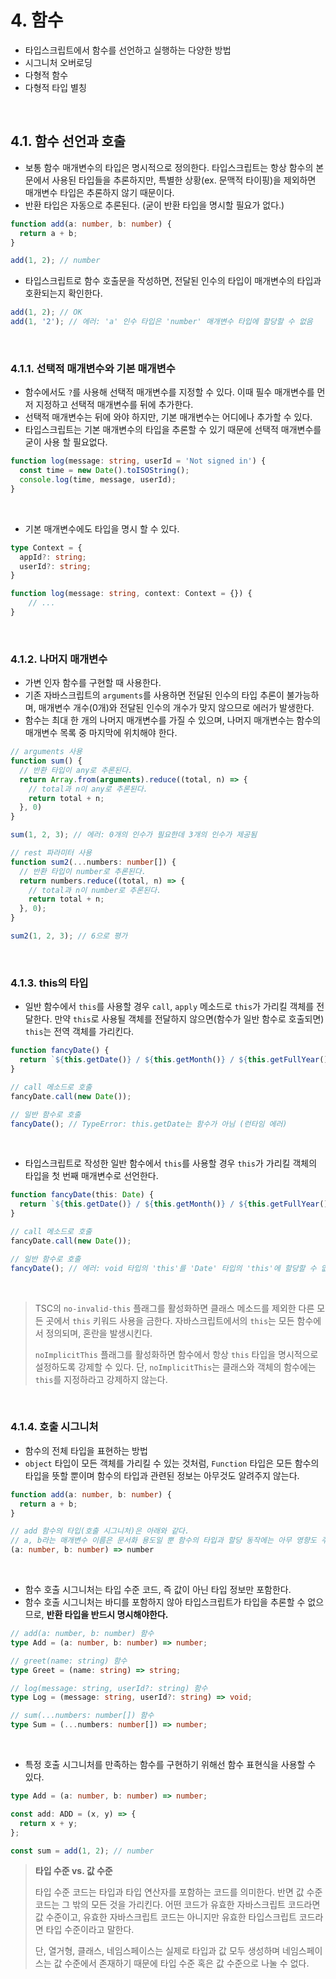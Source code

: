# 4. 함수

* 타입스크립트에서 함수를 선언하고 실행하는 다양한 방법
* 시그니처 오버로딩
* 다형적 함수
* 다형적 타입 별칭

&nbsp;  

## 4.1. 함수 선언과 호출

* 보통 함수 매개변수의 타입은 명시적으로 정의한다. 타입스크립트는 항상 함수의 본문에서 사용된 타입들을 추론하지만, 특별한 상황(ex. 문맥적 타이핑)을 제외하면 매개변수 타입은 추론하지 않기 때문이다.
* 반환 타입은 자동으로 추론된다. (굳이 반환 타입을 명시할 필요가 없다.)

```typescript
function add(a: number, b: number) {
  return a + b;
}

add(1, 2); // number
```



* 타입스크립트로 함수 호출문을 작성하면, 전달된 인수의 타입이 매개변수의 타입과 호환되는지 확인한다.

```typescript
add(1, 2); // OK
add(1, '2'); // 에러: 'a' 인수 타입은 'number' 매개변수 타입에 할당할 수 없음
```

&nbsp;  

### 4.1.1. 선택적 매개변수와 기본 매개변수

* 함수에서도 `?`를 사용해 선택적 매개변수를 지정할 수 있다. 이때 필수 매개변수를 먼저 지정하고 선택적 매개변수를 뒤에 추가한다.
* 선택적 매개변수는 뒤에 와야 하지만, 기본 매개변수는 어디에나 추가할 수 있다.
* 타입스크립트는 기본 매개변수의 타입을 추론할 수 있기 때문에 선택적 매개변수를 굳이 사용 할 필요없다.

```typescript
function log(message: string, userId = 'Not signed in') {
  const time = new Date().toISOString();
  console.log(time, message, userId);
}
```

&nbsp;  

* 기본 매개변수에도 타입을 명시 할 수 있다.

```typescript
type Context = {
  appId?: string;
  userId?: string;
}

function log(message: string, context: Context = {}) {
	// ...
}
```

&nbsp;  

### 4.1.2. 나머지 매개변수

* 가변 인자 함수를 구현할 때 사용한다.
* 기존 자바스크립트의 `arguments`를 사용하면 전달된 인수의 타입 추론이 불가능하며, 매개변수 개수(0개)와 전달된 인수의 개수가 맞지 않으므로 에러가 발생한다.
* 함수는 최대 한 개의 나머지 매개변수를 가질 수 있으며, 나머지 매개변수는 함수의 매개변수 목록 중 마지막에 위치해야 한다.

```typescript
// arguments 사용
function sum() {
  // 반환 타입이 any로 추론된다.
  return Array.from(arguments).reduce((total, n) => {
    // total과 n이 any로 추론된다.
    return total + n;
  }, 0)
}

sum(1, 2, 3); // 에러: 0개의 인수가 필요한데 3개의 인수가 제공됨
```

```typescript
// rest 파라미터 사용
function sum2(...numbers: number[]) {
  // 반환 타입이 number로 추론된다.
  return numbers.reduce((total, n) => {
    // total과 n이 number로 추론된다.
    return total + n;
  }, 0);
}

sum2(1, 2, 3); // 6으로 평가
```

&nbsp;  

### 4.1.3. this의 타입

* 일반 함수에서 `this`를 사용할 경우 `call`, `apply` 메소드로 `this`가 가리킬 객체를 전달한다. 만약 `this`로 사용될 객체를 전달하지 않으면(함수가 일반 함수로 호출되면) `this`는 전역 객체를 가리킨다.

```javascript
function fancyDate() {
  return `${this.getDate()} / ${this.getMonth()} / ${this.getFullYear()}`
}

// call 메소드로 호출
fancyDate.call(new Date());

// 일반 함수로 호출
fancyDate(); // TypeError: this.getDate는 함수가 아님 (런타임 에러)
```

&nbsp;  

* 타입스크립트로 작성한 일반 함수에서 `this`를 사용할 경우 `this`가 가리킬 객체의 타입을 첫 번째 매개변수로 선언한다.

```typescript
function fancyDate(this: Date) {
  return `${this.getDate()} / ${this.getMonth()} / ${this.getFullYear()}`
}

// call 메소드로 호출
fancyDate.call(new Date());

// 일반 함수로 호출
fancyDate(); // 에러: void 타입의 'this'를 'Date' 타입의 'this'에 할당할 수 없음 (컴파일 에러)
```

&nbsp;  

> TSC의 `no-invalid-this` 플래그를 활성화하면 클래스 메소드를 제외한 다른 모든 곳에서 `this` 키워드 사용을 금한다. 자바스크립트에서의 `this`는 모든 함수에서 정의되며, 혼란을 발생시킨다.
>
> `noImplicitThis` 플래그를 활성화하면 함수에서 항상 `this` 타입을 명시적으로 설정하도록 강제할 수 있다. 단, `noImplicitThis`는 클래스와 객체의 함수에는 `this`를 지정하라고 강제하지 않는다.

&nbsp;  

### 4.1.4. 호출 시그니처

* 함수의 전체 타입을 표현하는 방법
* `object` 타입이 모든 객체를 가리킬 수 있는 것처럼, `Function` 타입은 모든 함수의 타입을 뜻할 뿐이며 함수의 타입과 관련된 정보는 아무것도 알려주지 않는다.

```typescript
function add(a: number, b: number) {
  return a + b;
}

// add 함수의 타입(호출 시그니처)은 아래와 같다.
// a, b라는 매개변수 이름은 문서화 용도일 뿐 함수의 타입과 할당 동작에는 아무 영향도 주지 않는다.
(a: number, b: number) => number
```

&nbsp;  

* 함수 호출 시그니처는 타입 수준 코드, 즉 값이 아닌 타입 정보만 포함한다.
* 함수 호출 시그니처는 바디를 포함하지 않아 타입스크립트가 타입을 추론할 수 없으므로, **반환 타입을 반드시 명시해야한다.**

```typescript
// add(a: number, b: number) 함수
type Add = (a: number, b: number) => number;

// greet(name: string) 함수
type Greet = (name: string) => string;

// log(message: string, userId?: string) 함수
type Log = (message: string, userId?: string) => void;

// sum(...numbers: number[]) 함수
type Sum = (...numbers: number[]) => number;
```

&nbsp;  

* 특정 호출 시그니처를 만족하는 함수를 구현하기 위해선 함수 표현식을 사용할 수 있다.

```typescript
type Add = (a: number, b: number) => number;

const add: ADD = (x, y) => {
  return x + y;
};

const sum = add(1, 2); // number
```



> **타입 수준 vs. 값 수준**
>
> 타입 수준 코드는 타입과 타입 연산자를 포함하는 코드를 의미한다. 반면 값 수준 코드는 그 밖의 모든 것을 가리킨다. 어떤 코드가 유효한 자바스크립트 코드라면 값 수준이고, 유효한 자바스크립트 코드는 아니지만 유효한 타입스크립트 코드라면 타입 수준이라고 말한다.
>
> 단, 열거형, 클래스, 네임스페이스는 실제로 타입과 값 모두 생성하며 네임스페이스는 값 수준에서 존재하기 때문에 타입 수준 혹은 값 수준으로 나눌 수 없다.

&nbsp;  

